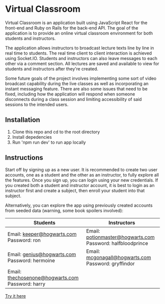# Virtual Classroom

Virtual Classroom is an application built using JavaScript React for the front-end and Ruby on Rails for the back-end API. The goal of the application is to provide an online virtual classroom environment for both students and instructors.

The application allows instructors to broadcast lecture texts line by line in real time to students. The real time client to client interaction is achieved using Socket.IO. Students and instructors can also leave messages to each other via a comment section. All lectures are saved and available to view for students and instructors after they're created.

Some future goals of the project involves implementing some sort of video broadcast capability during the live classes as well as incorporating an instant messaging feature. There are also some issues that need to be fixed, including how the application will respond when someone disconnects during a class session and limiting accessibility of said sessions to the intended users.

## Installation

1. Clone this repo and cd to the root directory
2. Install depedencies
3. Run 'npm run dev' to run app locally

## Instructions

Start off by signing up as a new user. It is recommended to create two user accounts, one as a student and the other as an instructor, to fully explore all the features. Once you sign up, you can login using your new credentials. If you created both a student and instructor account, it is best to login as an instructor first and create a subject, then enroll your student into that subject.

Alternatively, you can explore the app using previously created accounts from seeded data (warning, some book spoilers involved):

| Students | Instructors |
|----------|-------------|
| Email: keeper@hogwarts.com<br>Password: ron| Email: potionmaster@hogwarts.com<br>Password: halfbloodprince |
| Email: genius@hogwarts.com<br>Password: hermoine | Email: mcgonagall@hogwarts.com<br>Password: gryffindor |
| Email: thechosenone@hogwarts.com<br>Password: harry | |

[Try it here](https://vir-clsrm.herokuapp.com/)